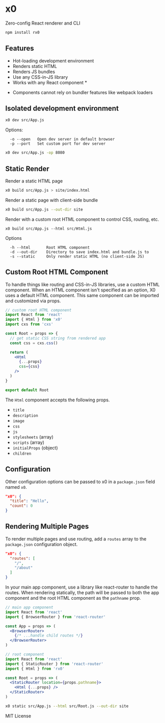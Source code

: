 
# x0

Zero-config React renderer and CLI

```sh
npm install rx0
```

## Features

- Hot-loading development environment
- Renders static HTML
- Renders JS bundles
- Use any CSS-in-JS library
- Works with any React component *

* Components cannot rely on bundler features like webpack loaders


## Isolated development environment

```sh
x0 dev src/App.js
```

Options:

```
  -o --open   Open dev server in default browser
  -p --port   Set custom port for dev server
```

```sh
x0 dev src/App.js -op 8080
```


## Static Render

Render a static HTML page

```sh
x0 build src/App.js > site/index.html
```

Render a static page with client-side bundle

```sh
x0 build src/App.js --out-dir site
```

Render with a custom root HTML component to control CSS, routing, etc.

```
x0 build src/App.js --html src/Html.js
```

Options

```
  -h --html       Root HTML component
  -d --out-dir    Directory to save index.html and bundle.js to
  -s --static     Only render static HTML (no client-side JS)
```

## Custom Root HTML Component

To handle things like routing and CSS-in-JS libraries, use a custom HTML component.
When an HTML component isn't specified as an option, X0 uses a default HTML component.
This same component can be imported and customized via props.

```jsx
// custom root HTML component
import React from 'react'
import { Html } from 'x0'
import cxs from 'cxs'

const Root = props => {
  // get static CSS string from rendered app
  const css = cxs.css()

  return (
    <Html
      {...props}
      css={css}
    />
  )
}

export default Root
```

The `Html` component accepts the following props.

- `title`
- `description`
- `image`
- `css`
- `js`
- `stylesheets` (array)
- `scripts` (array)
- `initialProps` (object)
- `children`

## Configuration

Other configuration options can be passed to x0 in a `package.json`
field named `x0`.

```json
"x0": {
  "title": "Hello",
  "count": 0
}
```

## Rendering Multiple Pages

To render multiple pages and use routing, add a `routes` array to the `package.json` configuration object.

```json
"x0": {
  "routes": [
    "/",
    "/about"
  ]
}
```

In your main app component, use a library like react-router to handle the routes.
When rendering statically, the path will be passed to both the app component and the root HTML component as the `pathname` prop.

```jsx
// main app component
import React from 'react'
import { BrowserRouter } from 'react-router'

const App = props => (
  <BrowserRouter>
    {/* ...handle child routes */}
  </BrowserRouter>
)
```

```jsx
// root component
import React from 'react'
import { StaticRouter } from 'react-router'
import { Html } from 'rx0'

const Root = props => (
  <StaticRouter location={props.pathname}>
    <Html {...props} />
  </StaticRouter>
)
```

```sh
x0 static src/App.js --html src/Root.js --out-dir site
```

MIT License

